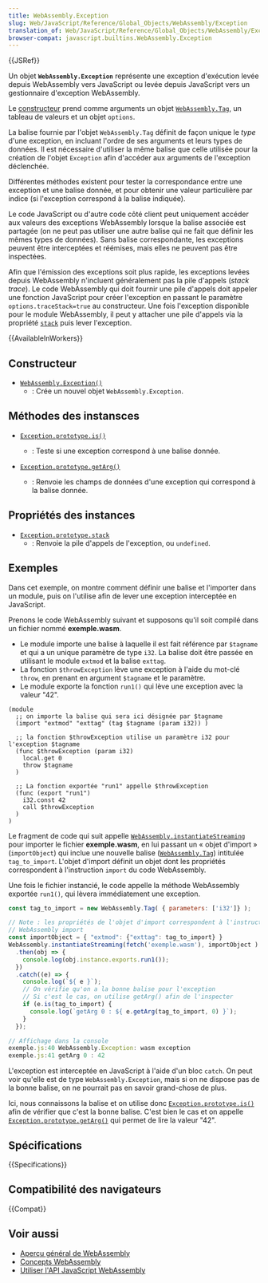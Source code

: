 ```yaml
---
title: WebAssembly.Exception
slug: Web/JavaScript/Reference/Global_Objects/WebAssembly/Exception
translation_of: Web/JavaScript/Reference/Global_Objects/WebAssembly/Exception
browser-compat: javascript.builtins.WebAssembly.Exception
---
```

{{JSRef}}

Un objet **`WebAssembly.Exception`** représente une exception d'exécution levée depuis WebAssembly vers JavaScript ou levée depuis JavaScript vers un gestionnaire d'exception WebAssembly.

Le [constructeur](/fr/docs/Web/JavaScript/Reference/Global_Objects/WebAssembly/Exception/Exception) prend comme arguments un objet [`WebAssembly.Tag`](/fr/docs/Web/JavaScript/Reference/Global_Objects/WebAssembly/Tag), un tableau de valeurs et un objet `options`.

La balise fournie par l'objet `WebAssembly.Tag` définit de façon unique le _type_ d'une exception, en incluant l'ordre de ses arguments et leurs types de données. Il est nécessaire d'utiliser la même balise que celle utilisée pour la création de l'objet `Exception` afin d'accéder aux arguments de l'exception déclenchée.

Différentes méthodes existent pour tester la correspondance entre une exception et une balise donnée, et pour obtenir une valeur particulière par indice (si l'exception correspond à la balise indiquée).

Le code JavaScript ou d'autre code côté client peut uniquement accéder aux valeurs des exceptions WebAssembly lorsque la balise associée est partagée (on ne peut pas utiliser une autre balise qui ne fait que définir les mêmes types de données). Sans balise correspondante, les exceptions peuvent être interceptées et réémises, mais elles ne peuvent pas être inspectées.

Afin que l'émission des exceptions soit plus rapide, les exceptions levées depuis WebAssembly n'incluent généralement pas la pile d'appels (<i lang="en">stack trace</i>). Le code WebAssembly qui doit fournir une pile d'appels doit appeler une fonction JavaScript pour créer l'exception en passant le paramètre `options.traceStack=true` au constructeur. Une fois l'exception disponible pour le module WebAssembly, il peut y attacher une pile d'appels via la propriété [`stack`](/fr/docs/Web/JavaScript/Reference/Global_Objects/WebAssembly/Exception/stack) puis lever l'exception.

{{AvailableInWorkers}}

## Constructeur

- [`WebAssembly.Exception()`](/fr/docs/Web/JavaScript/Reference/Global_Objects/WebAssembly/Exception/Exception)
  - : Crée un nouvel objet `WebAssembly.Exception`.

## Méthodes des instansces

- [`Exception.prototype.is()`](/fr/docs/Web/JavaScript/Reference/Global_Objects/WebAssembly/Exception/is)
  - : Teste si une exception correspond à une balise donnée.

- [`Exception.prototype.getArg()`](/fr/docs/Web/JavaScript/Reference/Global_Objects/WebAssembly/Exception/getArg)
  - : Renvoie les champs de données d'une exception qui correspond à la balise donnée.

## Propriétés des instances

- [`Exception.prototype.stack`](/fr/docs/Web/JavaScript/Reference/Global_Objects/WebAssembly/Exception/stack)
  - : Renvoie la pile d'appels de l'exception, ou `undefined`.

## Exemples

Dans cet exemple, on montre comment définir une balise et l'importer dans un module, puis on l'utilise afin de lever une exception interceptée en JavaScript.

Prenons le code WebAssembly suivant et supposons qu'il soit compilé dans un fichier nommé **exemple.wasm**.

- Le module importe une balise à laquelle il est fait référence par `$tagname` et qui a un unique paramètre de type `i32`. La balise doit être passée en utilisant le module `extmod` et la balise `exttag`.
- La fonction `$throwException` lève une exception à l'aide du mot-clé `throw`, en prenant en argument `$tagname` et le paramètre.
- Le module exporte la fonction `run1()` qui lève une exception avec la valeur "42".

```wasm
(module
  ;; on importe la balise qui sera ici désignée par $tagname
  (import "extmod" "exttag" (tag $tagname (param i32)) )

  ;; la fonction $throwException utilise un paramètre i32 pour l'exception $tagname
  (func $throwException (param i32)
    local.get 0
    throw $tagname
  )

  ;; La fonction exportée "run1" appelle $throwException
  (func (export "run1")
    i32.const 42
    call $throwException
  )
)
```

Le fragment de code qui suit appelle [`WebAssembly.instantiateStreaming`](/fr/docs/Web/JavaScript/Reference/Global_Objects/WebAssembly/instantiateStreaming) pour importer le fichier **exemple.wasm**, en lui passant un «&nbsp;objet d'import&nbsp;» (`importObject`) qui inclue une nouvelle balise ([`WebAssembly.Tag`](/fr/docs/Web/JavaScript/Reference/Global_Objects/WebAssembly/Tag)) intitulée `tag_to_import`. L'objet d'import définit un objet dont les propriétés correspondent à l'instruction  `import` du code WebAssembly.

Une fois le fichier instancié, le code appelle la méthode WebAssembly exportée `run1()`, qui lèvera immédiatement une exception.

```js
const tag_to_import = new WebAssembly.Tag( { parameters: ['i32']} );

// Note : les propriétés de l'objet d'import correspondent à l'instruction
// WebAssembly import
const importObject = { "extmod": {"exttag": tag_to_import} }
WebAssembly.instantiateStreaming(fetch('exemple.wasm'), importObject )
  .then(obj => {
    console.log(obj.instance.exports.run1());
  })
  .catch((e) => {
    console.log(`${ e }`);
    // On vérifie qu'on a la bonne balise pour l'exception
    // Si c'est le cas, on utilise getArg() afin de l'inspecter
    if (e.is(tag_to_import) {
      console.log(`getArg 0 : ${ e.getArg(tag_to_import, 0) }`);
    }
  });

// Affichage dans la console
exemple.js:40 WebAssembly.Exception: wasm exception
exemple.js:41 getArg 0 : 42
```

L'exception est interceptée en JavaScript à l'aide d'un bloc `catch`. On peut voir qu'elle est de type `WebAssembly.Exception`, mais si on ne dispose pas de la bonne balise, on ne pourrait pas en savoir grand-chose de plus.

Ici, nous connaissons la balise et on utilise donc [`Exception.prototype.is()`](/fr/docs/Web/JavaScript/Reference/Global_Objects/WebAssembly/Exception/is) afin de vérifier que c'est la bonne balise. C'est bien le cas et on appelle [`Exception.prototype.getArg()`](/fr/docs/Web/JavaScript/Reference/Global_Objects/WebAssembly/Exception/getArg) qui permet de lire la valeur "42".

## Spécifications

{{Specifications}}

## Compatibilité des navigateurs

{{Compat}}

## Voir aussi

- [Aperçu général de WebAssembly](/fr/docs/WebAssembly)
- [Concepts WebAssembly](/fr/docs/WebAssembly/Concepts)
- [Utiliser l'API JavaScript WebAssembly](/fr/docs/WebAssembly/Using_the_JavaScript_API)
